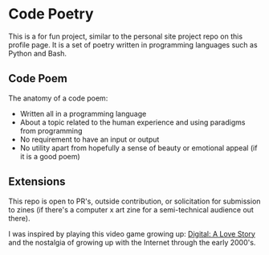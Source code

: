 # Code Poetry

This is a for fun project, similar to the personal site project repo on this profile page.
It is a set of poetry written in programming languages such as Python and Bash.

## Code Poem

The anatomy of a code poem:
- Written all in a programming language
- About a topic related to the human experience and using paradigms from programming
- No requirement to have an input or output
- No utility apart from hopefully a sense of beauty or emotional appeal (if it is a good poem)

## Extensions

This repo is open to PR's, outside contribution, or solicitation for submission to zines 
(if there's a computer x art zine for a semi-technical audience out there).

I was inspired by playing this video game growing up: [Digital: A Love Story](https://www.giantbomb.com/digital-a-love-story/3030-33066/) \
and the nostalgia of growing up with the Internet through the early 2000's.
